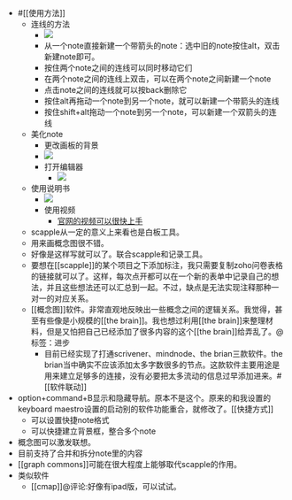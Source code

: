 - #[[使用方法]]
    - 连线的方法
        - ![](https://firebasestorage.googleapis.com/v0/b/firescript-577a2.appspot.com/o/imgs%2Fapp%2Fxinyiheng%2FOPE4bY1ddn.png?alt=media&token=41b77a57-8f43-4ff5-9031-9b11b868c962)
        - 从一个note直接新建一个带箭头的note：选中旧的note按住alt，双击新建note即可。
        - 按住两个note之间的连线可以同时移动它们
        - 在两个note之间的连线上双击，可以在两个note之间新建一个note
        - 点击note之间的连线就可以按back删除它
        - 按住alt再拖动一个note到另一个note，就可以新建一个带箭头的连线
        - 按住shift+alt拖动一个note到另一个note，可以新建一个双箭头的连线
    - 美化note
        - 更改画板的背景
        - ![](https://firebasestorage.googleapis.com/v0/b/firescript-577a2.appspot.com/o/imgs%2Fapp%2Fxinyiheng%2FdYNiOrKc6G.png?alt=media&token=811f51b8-d1a5-4507-a48f-8cd3a271d297)
        - 打开编辑器
            - ![](https://firebasestorage.googleapis.com/v0/b/firescript-577a2.appspot.com/o/imgs%2Fapp%2Fxinyiheng%2F-iFX6ugmoC.png?alt=media&token=404c5c35-7f6e-48b6-a96f-3c9741cbeb4d)
    - 使用说明书
        - ![](https://firebasestorage.googleapis.com/v0/b/firescript-577a2.appspot.com/o/imgs%2Fapp%2Fxinyiheng%2FyUxAT7Db4N.png?alt=media&token=720ef6ef-0cba-42a8-9bba-bb6a778b8ee7)
        - 使用视频
            - [官网的视频可以很快上手](https://www.literatureandlatte.com/scapple/overview)
    - scapple从一定的意义上来看也是白板工具。
    - 用来画概念图很不错。
    - 好像是这样写就可以了。联合scapple和记录工具。
    - 要想在[[scapple]]的某个项目之下添加标注，我只需要复制zoho问卷表格的链接就可以了。这样，每次点开都可以在一个新的表单中记录自己的想法，并且这些想法还可以汇总到一起。不过，缺点是无法实现注释那种一对一的对应关系。
    - [[概念图]]软件。非常直观地反映出一些概念之间的逻辑关系。我觉得，甚至有些像是小规模的[[the brain]]。我也想过利用[[the brain]]来整理材料，但是又怕把自己已经添加了很多内容的这个[[the brain]]给弄乱了。@标签：进步
        - 目前已经实现了打通scrivener、mindnode、the brian三款软件。the brian当中确实不应该添加太多字数很多的节点。这款软件主要用途是用来建立足够多的连接，没有必要把太多流动的信息过早添加进来。#[[软件联动]]
- option+command+B显示和隐藏导航。原本不是这个。原来的和我设置的keyboard maestro设置的启动别的软件功能重合，就修改了。[[快捷方式]]
    - 可以设置快捷note格式
    - 可以快捷建立背景框，整合多个note
- 概念图可以激发联想。
- 目前支持了合并和拆分note里的内容
- [[graph commons]]可能在很大程度上能够取代scapple的作用。
- 类似软件
    - [[cmap]]@评论:好像有ipad版，可以试试。
